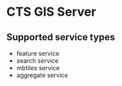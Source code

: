 # CTS GIS Server
## Supported service types
- feature service
- search service
- mbtiles service
- aggregate service